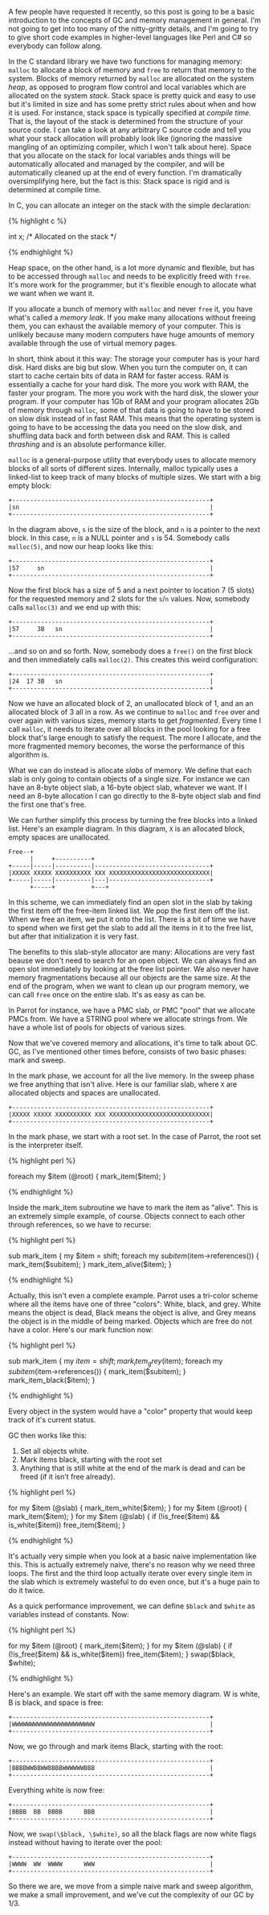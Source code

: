 A few people have requested it recently, so this post is going to be a
basic introduction to the concepts of GC and memory management in general. I'm
not going to get into too many of the nitty-gritty details, and I'm going to
try to give short code examples in higher-level languages like Perl and C# so
everybody can follow along.

In the C standard library we have two functions for managing memory: `malloc`
to allocate a block of memory and `free` to return that memory to the system.
Blocks of memory returned by `malloc` are allocated on the system *heap*, as
opposed to program flow control and local variables which are allocated on
the system *stack*. Stack space is pretty quick and easy to use but it's
limited in size and has some pretty strict rules about when and how it is
used. For instance, stack space is typically specified at *compile time*. That
is, the layout of the stack is determined from the structure of your source
code. I can take a look at any arbitrary C source code and tell you what
your stack allocation will probably look like (ignoring the massive mangling
of an optimizing compiler, which I won't talk about here). Space that you
allocate on the stack for local variables ands things will be automatically
allocated and managed by the compiler, and will be automatically cleaned up
at the end of every function. I'm dramatically oversimplifying here, but the
fact is this: Stack space is rigid and is determined at compile time.

In C, you can allocate an integer on the stack with the simple declaration:

{% highlight c %}

int x;   /* Allocated on the stack */

{% endhighlight %}

Heap space, on the other hand, is a lot more dynamic and flexible, but has to
be accessed through `malloc` and needs to be explicitly freed with `free`.
It's more work for the programmer, but it's flexible enough to allocate what
we want when we want it.

If you allocate a bunch of memory with `malloc` and never `free` it, you have
what's called a *memory leak*. If you make many allocations without freeing
them, you can exhaust the available memory of your computer. This is unlikely
because many modern computers have huge amounts of memory available through
the use of virtual memory pages.

In short, think about it this way: The storage your computer has is your hard
disk. Hard disks are big but slow. When you turn the computer on, it can start
to cache certain bits of data in RAM for faster access. RAM is essentially a
cache for your hard disk. The more you work with RAM, the faster your program.
The more you work with the hard disk, the slower your program. If your
computer has 1Gb of RAM and your program allocates 2Gb of memory through
`malloc`, some of that data is going to have to be stored on slow disk instead
of in fast RAM. This means that the operating system is going to have to be
accessing the data you need on the slow disk, and shuffling data back and
forth between disk and RAM. This is called *thrashing* and is an absolute
performance killer.

`malloc` is a general-purpose utility that everybody uses to allocate memory
blocks of all sorts of different sizes. Internally, malloc typically uses
a linked-list to keep track of many blocks of multiple sizes. We start with a
big empty block:

    +-------------------------------------------------------+
    |sn                                                     |
    +-------------------------------------------------------+

In the diagram above, `s` is the size of the block, and `n` is a pointer to
the next block. In this case, `n` is a NULL pointer and `s` is 54. Somebody
calls `malloc(5)`, and now our heap looks like this:

    +-------------------------------------------------------+
    |57     sn                                              |
    +-------------------------------------------------------+

Now the first block has a size of 5 and a next pointer to location 7 (5 slots)
for the requested memory and 2 slots for the `s`/`n` values. Now, somebody
calls `malloc(3)` and we end up with this:

    +-------------------------------------------------------+
    |57     3B   sn                                         |
    +-------------------------------------------------------+

...and so on and so forth. Now, somebody does a `free()` on the first block
and then immediately calls `malloc(2)`. This creates this weird configuration:

    +-------------------------------------------------------+
    |24  17 3B   sn                                         |
    +-------------------------------------------------------+

Now we have an allocated block of 2, an unallocated block of 1, and an
an allocated block of 3 all in a row. As we continue to `malloc` and `free`
over and over again with various sizes, memory starts to get *fragmented*.
Every time I call `malloc`, it needs to iterate over all blocks in the pool
looking for a free block that's large enough to satisfy the request. The more
I allocate, and the more fragmented memory becomes, the worse the performance
of this algorithm is.

What we can do instead is allocate *slabs* of memory. We define that each
slab is only going to contain objects of a single size. For instance we can
have an 8-byte object slab, a 16-byte object slab, whatever we want. If I need
an 8-byte allocation I can go directly to the 8-byte object slab and find
the first one that's free.

We can further simplify this process by turning the free blocks into a linked
list. Here's an example diagram. In this diagram, `X` is an allocated block,
empty spaces are unallocated.

    Free--+
          |     +----------+
    +-----|-----|----------|--------------------------------+
    |XXXXX XXXXX XXXXXXXXXX XXX XXXXXXXXXXXXXXXXXXXXXXXXXXXX|
    +-----|-----|----------|---|----------------------------+
          +-----+          +---+

In this scheme, we can immediately find an open slot in the slab by taking the
first item off the free-item linked list. We pop the first item off the list.
When we free an item, we put it onto the list. There is a bit of time we have
to spend when we first get the slab to add all the items in it to the free
list, but after that initialization it is very fast.

The benefits to this slab-style allocator are many: Allocations are very fast
beause we don't need to search for an open object. We can always find an open
slot immediately by looking at the free list pointer. We also never have
memory fragmentations because all our objects are the same size. At the end
of the program, when we want to clean up our program memory, we can call
`free` once on the entire slab. It's as easy as can be.

In Parrot for instance, we have a PMC slab, or PMC "pool" that we allocate
PMCs from. We have a STRING pool where we allocate strings from. We have a
whole list of pools for objects of various sizes.

Now that we've covered memory and allocations, it's time to talk about GC.
GC, as I've mentioned other times before, consists of two basic phases: mark
and sweep.

In the mark phase, we account for all the live memory. In the sweep phase we
free anything that isn't alive. Here is our familiar slab, where `X` are
allocated objects and spaces are unallocated.

    +-------------------------------------------------------+
    |XXXXX XXXXX XXXXXXXXXX XXX XXXXXXXXXXXXXXXXXXXXXXXXXXXX|
    +-------------------------------------------------------+

In the mark phase, we start with a root set. In the case of Parrot, the root
set is the interpreter itself.

{% highlight perl %}

foreach my $item (@root) {
    mark_item($item);
}

{% endhighlight %}

Inside the mark_item subroutine we have to mark the item as "alive". This is
an extremely simple example, of course. Objects connect to each other
through references, so we have to recurse:

{% highlight perl %}

sub mark_item {
    my $item = shift;
    foreach my $subitem ($item->references()) {
        mark_item($subitem);
    }
    mark_item_alive($item);
}

{% endhighlight %}

Actually, this isn't even a complete example. Parrot uses a tri-color scheme
where all the items have one of three "colors": White, black, and grey. White
means the object is dead, Black means the object is alive, and Grey means the
object is in the middle of being marked. Objects which are free do not have
a color. Here's our mark function now:

{% highlight perl %}

sub mark_item {
    my $item = shift;
    mark_item_grey($item);
    foreach my $subitem ($item->references()) {
        mark_item($subitem);
    }
    mark_item_black($item);
}

{% endhighlight %}

Every object in the system would have a "color" property that would keep track
of it's current status.

GC then works like this:
1. Set all objects white.
2. Mark items black, starting with the root set
3. Anything that is still white at the end of the mark is dead and can be
   freed (if it isn't free already).

{% highlight perl %}

for my $item (@slab) {
    mark_item_white($item);
}
for my $item (@root) {
    mark_item($item);
}
for my $item (@slab) {
    if (!is_free($item) && is_white($item))
        free_item($item);
}

{% endhighlight %}

It's actually very simple when you look at a basic naive implementation like
this. This is actually extremely naive, there's no reason why we need three
loops. The first and the third loop actually iterate over every single item
in the slab which is extremely wasteful to do even once, but it's a huge
pain to do it twice.

As a quick performance improvement, we can define `$black` and `$white` as
variables instead of constants. Now:


{% highlight perl %}

for my $item (@root) {
    mark_item($item);
}
for my $item (@slab) {
    if (!is_free($item) && is_white($item))
        free_item($item);
}
swap(\$black, \$white);

{% endhighlight %}

Here's an example. We start off with the same memory diagram. W is white,
B is black, and space is free:

    +-------------------------------------------------------+
    |WWWWWWWWWWWWWWWWWWWWWWW                                |
    +-------------------------------------------------------+

Now, we go through and mark items Black, starting with the root:

    +-------------------------------------------------------+
    |BBBBWWBBWWBBBBWWWWWWBBB                                |
    +-------------------------------------------------------+

Everything white is now free:

    +-------------------------------------------------------+
    |BBBB  BB  BBBB      BBB                                |
    +-------------------------------------------------------+

Now, we `swap(\$black, \$white)`, so all the black flags are now white flags
instead without having to iterate over the pool:

    +-------------------------------------------------------+
    |WWWW  WW  WWWW      WWW                                |
    +-------------------------------------------------------+

So there we are, we move from a simple naive mark and sweep algorithm, we
make a small improvement, and we've cut the complexity of our GC by 1/3.


